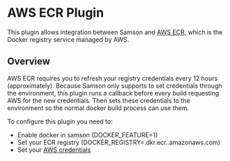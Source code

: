 # AWS ECR Plugin

This plugin allows integration between Samson and
[AWS ECR](http://docs.aws.amazon.com/AmazonECR/latest/userguide/what-is-ecr.html),
which is the Docker registry service managed by AWS.

## Overview

AWS ECR requires you to refresh your registry credentials every 12 hours (approximately).
Because Samson only supports to set credentials through the environment, this plugin
runs a callback before every build requesting AWS for the new credentials. Then sets
these credentials to the environment so the normal docker build process can use them.

To configure this plugin you need to:

* Enable docker in samson (DOCKER_FEATURE=1)
* Set your ECR registry (DOCKER_REGISTRY=<account>.dkr.ecr.<aws-region>.amazonaws.com)
* Set your [AWS credentials](http://docs.aws.amazon.com/sdkforruby/api/#Configuration)

